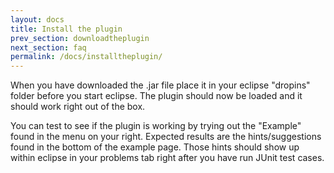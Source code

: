 ```yaml
---
layout: docs
title: Install the plugin
prev_section: downloadtheplugin
next_section: faq
permalink: /docs/installtheplugin/
---
```

When you have downloaded the .jar file place it in your eclipse "dropins" folder
before you start eclipse. The plugin should now be loaded and it should work
right out of the box.

You can test to see if the plugin is working by trying out the "Example" found
in the menu on your right. Expected results are the hints/suggestions found in
the bottom of the example page. Those hints should show up within eclipse in your
problems tab right after you have run JUnit test cases.
